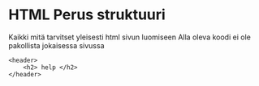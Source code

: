 # HTML Perus struktuuri
Kaikki mitä tarvitset yleisesti html sivun luomiseen
Alla oleva koodi ei ole pakollista jokaisessa sivussa
```
<header> 
	<h2> help </h2>
</header>
```
